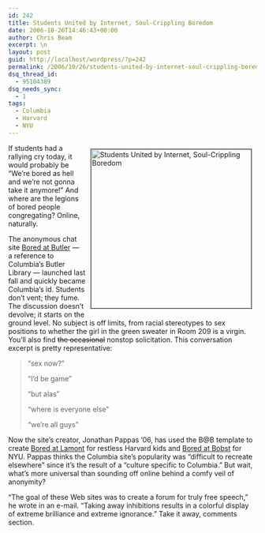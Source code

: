 ```yaml
---
id: 242
title: Students United by Internet, Soul-Crippling Boredom
date: 2006-10-26T14:46:43+00:00
author: Chris Beam
excerpt: \n
layout: post
guid: http://localhost/wordpress/?p=242
permalink: /2006/10/26/students-united-by-internet-soul-crippling-boredom/
dsq_thread_id:
  - 95104389
dsq_needs_sync:
  - 1
tags:
  - Columbia
  - Harvard
  - NYU
---
```

<img width="325" vspace="10" hspace="10" height="322" border="1" align="right" src="http://www.ivygateblog.com/wp-content/uploads/2006/10/asleep.jpg" alt="Students United by Internet, Soul-Crippling Boredom" />If students had a rallying cry today, it would probably be &#8220;We&#8217;re bored as hell and we&#8217;re not gonna take it anymore!&#8221; And where&nbsp;are the&nbsp;legions of bored people congregating? Online, naturally.

The anonymous chat site&nbsp;[Bored at Butler](http://www.boredatbutler.com/)&nbsp;&#8212; a&nbsp;reference to Columbia&#8217;s Butler Library &#8212; launched last fall and quickly became Columbia&#8217;s id. Students don&#8217;t vent; they fume. The discussion doesn&#8217;t devolve; it starts on the ground level. No subject is off limits, from racial stereotypes to sex positions to whether the girl in the green sweater in Room 209 is a virgin. You&#8217;ll also find <strike>the occasional</strike> nonstop solicitation. This conversation excerpt is pretty representative:

> &#8220;sex now?&#8221;
> 
> &#8220;I&#8217;d be game&#8221;
> 
> &#8220;but alas&#8221;
> 
> &#8220;where is everyone else&#8221;
> 
> &#8220;we&#8217;re all guys&#8221;

Now the site&#8217;s creator, Jonathan Pappas &#8217;06, has used the B@B template to create [Bored at Lamont](http://www.boredatlamont.com/) for restless Harvard kids and [Bored at Bobst](http://www.boredatbobst.com/) for NYU. Pappas thinks the Columbia site&#8217;s popularity was &#8220;difficult to recreate elsewhere&#8221; since it&#8217;s the result of a &#8220;culture specific to Columbia.&#8221; But wait, what&#8217;s more universal than sounding off online behind a comfy veil of anonymity?

&#8220;The goal of these Web sites was to create a forum for truly free speech,&#8221; he wrote in an e-mail.&nbsp;&#8220;Taking away inhibitions results in a colorful display of extreme brilliance and extreme ignorance.&#8221;&nbsp;Take it away, comments section.